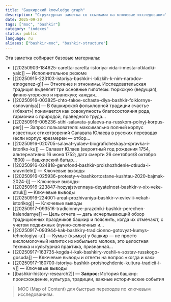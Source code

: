 ```yaml
---
title: "Башкирский knowledge graph"
description: "Структурная заметка со ссылками на ключевые исследования"
date: 2025-09-20
tags: ["moc", "bashkir"]
category: "indexes"
status: public
language: ru
aliases: ["bashkir-moc", "bashkir-structure"]
---
```

Эта заметка собирает базовые материалы:


- [[20250903-184625-caretta-caretta-istoriya-vida-i-mesta-otkladki-yaic]] — Исполнительное резюме
- [[20250915-223103-istoriya-bashkir-i-blizkih-k-nim-narodov-etnogenez-g]] — Этногенез и этнонимы. Исследовательская традиция выделяет три основные гипотезы: тюркскую (ведущая), финно‑угорскую и иранскую; каждая…
- [[20250916-003825-chto-takoe-schaste-dlya-bashkir-folklornye-osnovaniya]] — В башкирской фольклорной традиции счастье («бәхет») понимается как совокупность благосостояния рода, гармонии с природой, праведного труда…
- [[20250916-005236-stihi-salavata-yulaeva-na-russkom-polnyj-korpus-per]] — Запрос пользователя: максимально полный корпус известных стихотворений Салавата Юлаева в русских переводах (если корпус чрезмерен — отбор…
- [[20250916-020705-salavat-yulaev-biograficheskaya-spravka-i-istoriko-ku]] — Салават Юлаев (вероятный год рождения 1754, альтернативно 16 июня 1752; дата смерти 26 сентября/8 октября 1800) — башкирский батыр…
- [[20250916-024818-genofond-bashkir-proishozhdenie-otkuda-i-sravniteln]] — Ключевые выводы
- [[20250916-025936-protesty-v-bashkortostane-kushtau-2020-bajmak-2024-i]] — Ключевые выводы:
- [[20250916-223847-hozyajstvennaya-deyatelnost-bashkir-v-xix-veke-struk]] — Ключевые выводы
- [[20250916-224001-areal-prozhivaniya-bashkir-v-xvixviii-vekah-istorikog]] — Ключевые выводы
- [[20250917-093516-tradicionnye-prazdniki-bashkir-perechen-kalendarnye]] — Цель отчета — дать исчерпывающий обзор традиционных праздников башкир и пояснить, когда их отмечают, с учетом подвижных (лунно‑солнечных и…
- [[20250917-093944-kak-bashkiry-tradicionno-gotovyat-kumys-tehnologiya-u]] — Кумыс (ҡымыҙ) у башкир — не просто кисломолочный напиток из кобыльего молока, это целостная техника и культурная практика, признанная…
- [[20250917-163735-kogda-i-kak-bashkiry-voshli-v-sostav-russkogo-gosuda]] — Ключевые выводы и ответы на вопрос «когда и как»
- [[20250917-180700-istoriya-bashkir-proishozhdenie-kultura-tradicii-i-v]] — Ключевые выводы
- [[bashkir-history-research2]] — **Запрос:** История башкир: происхождение, культура, традиции, важные исторические события

> MOC (Map of Content) для быстрых переходов по ключевым исследованиям.
